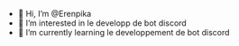 - 👋 Hi, I’m @Erenpika
- 👀 I’m interested in le developp de bot discord
- 🌱 I’m currently learning le developpement de bot discord

<!---ffff

